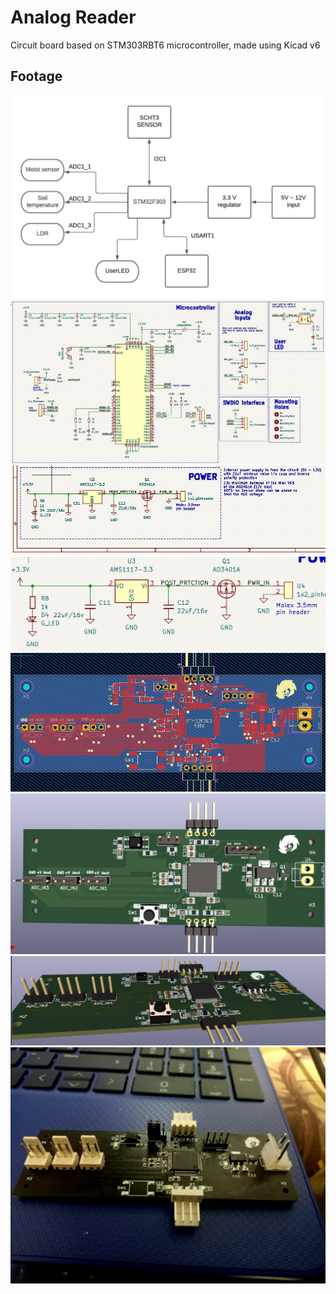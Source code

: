 # Analog Reader
Circuit board based on STM303RBT6 microcontroller, made using Kicad v6

## Footage

![](./Footage/Analog_reader_archtecture.jpeg)
![](./Footage/Schematic.jpg)
![](./Footage/power_circuit.jpg)
![](./Footage/power_closeup.jpg)
![](./Footage/PCB.jpg)
![](./Footage/3d_1.jpg)
![](./Footage/3d_2.jpg)
![](./Footage/fc8d9422-0036-4904-bd44-ffbc1b14e708.jfif)

